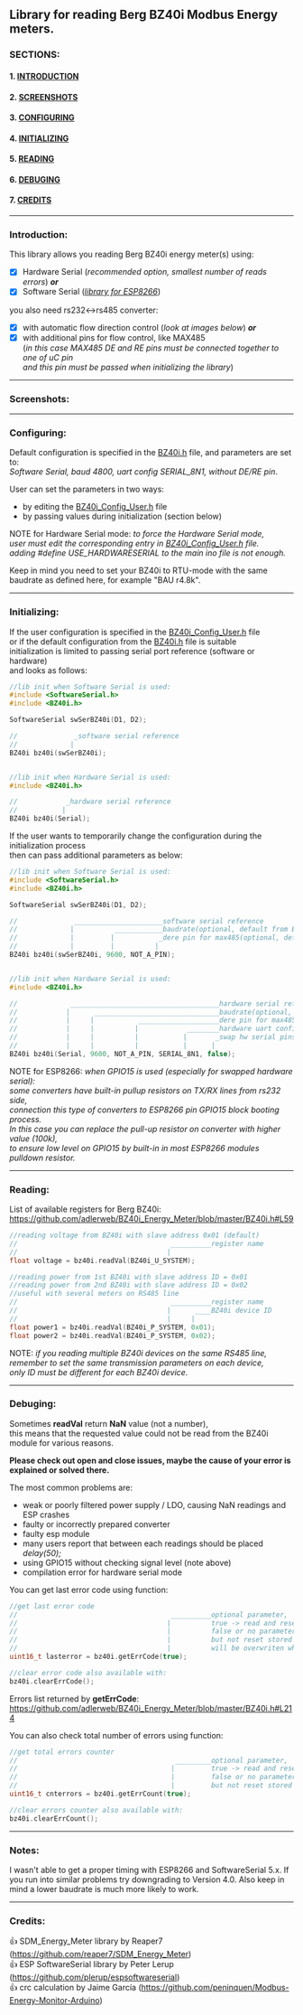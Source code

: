 ## Library for reading Berg BZ40i Modbus Energy meters. ##

### SECTIONS: ###
#### 1. [INTRODUCTION](#introduction) ####
#### 2. [SCREENSHOTS](#screenshots) ####
#### 3. [CONFIGURING](#configuring) ####
#### 4. [INITIALIZING](#initializing) ####
#### 5. [READING](#reading) ####
#### 6. [DEBUGING](#debuging) ####
#### 7. [CREDITS](#credits) ####

---

### Introduction: ###
This library allows you reading Berg BZ40i energy meter(s) using:
- [x] Hardware Serial (<i>recommended option, smallest number of reads errors</i>) <b><i>or</i></b>
- [x] Software Serial (<i>[library for ESP8266](https://github.com/plerup/espsoftwareserial)</i>)

you also need rs232<->rs485 converter:
- [x] with automatic flow direction control (<i>look at images below</i>) <b><i>or</i></b>
- [x] with additional pins for flow control, like MAX485</br>
     (<i>in this case MAX485 DE and RE pins must be connected together to one of uC pin</br>
     and this pin must be passed when initializing the library</i>)

---

### Screenshots: ###


---

### Configuring: ###
Default configuration is specified in the [BZ40i.h](https://github.com/adlerweb/BZ40i_Energy_Meter/blob/master/BZ40i.h#L19) file, and parameters are set to:</br>
<i>Software Serial, baud 4800, uart config SERIAL_8N1, without DE/RE pin</i>.</br>

User can set the parameters in two ways:
- by editing the [BZ40i_Config_User.h](https://github.com/adlerweb/BZ40i_Energy_Meter/blob/master/BZ40i_Config_User.h) file
- by passing values during initialization (section below)

NOTE for Hardware Serial mode: <i>to force the Hardware Serial mode,</br>
user must edit the corresponding entry in [BZ40i_Config_User.h](https://github.com/adlerweb/BZ40i_Energy_Meter/blob/master/BZ40i_Config_User.h#L15) file.</br>
adding #define USE_HARDWARESERIAL to the main ino file is not enough.</i>

Keep in mind you need to set your BZ40i to RTU-mode with the same baudrate as defined here, for example "BAU r4.8k".

---

### Initializing: ###
If the user configuration is specified in the [BZ40i_Config_User.h](https://github.com/adlerweb/BZ40i_Energy_Meter/blob/master/BZ40i_Config_User.h) file</br>
or if the default configuration from the [BZ40i.h](https://github.com/adlerweb/BZ40i_Energy_Meter/blob/master/BZ40i.h#L19) file is suitable</br>
initialization is limited to passing serial port reference (software or hardware)</br>
and looks as follows:
```cpp
//lib init when Software Serial is used:
#include <SoftwareSerial.h>
#include <BZ40i.h>

SoftwareSerial swSerBZ40i(D1, D2);

//              _software serial reference
//             |
BZ40i bz40i(swSerBZ40i);


//lib init when Hardware Serial is used:
#include <BZ40i.h>

//            _hardware serial reference
//           |
BZ40i bz40i(Serial);
```
If the user wants to temporarily change the configuration during the initialization process</br>
then can pass additional parameters as below:
```cpp
//lib init when Software Serial is used:
#include <SoftwareSerial.h>
#include <BZ40i.h>

SoftwareSerial swSerBZ40i(D1, D2);

//              ______________________software serial reference
//             |          ____________baudrate(optional, default from BZ40i_Config_User.h)   
//             |         |           _dere pin for max485(optional, default from BZ40i_Config_User.h)
//             |         |          |
BZ40i bz40i(swSerBZ40i, 9600, NOT_A_PIN);


//lib init when Hardware Serial is used:
#include <BZ40i.h>

//             _____________________________________hardware serial reference
//            |      _______________________________baudrate(optional, default from BZ40i_Config_User.h)
//            |     |           ____________________dere pin for max485(optional, default from BZ40i_Config_User.h)
//            |     |          |            ________hardware uart config(optional, default from BZ40i_Config_User.h)
//            |     |          |           |       _swap hw serial pins from 3/1 to 13/15(optional, default from BZ40i_Config_User.h)
//            |     |          |           |      |
BZ40i bz40i(Serial, 9600, NOT_A_PIN, SERIAL_8N1, false);
```
NOTE for ESP8266: <i>when GPIO15 is used (especially for swapped hardware serial):</br>
some converters have built-in pullup resistors on TX/RX lines from rs232 side,</br>
connection this type of converters to ESP8266 pin GPIO15 block booting process.</br>
In this case you can replace the pull-up resistor on converter with higher value (100k),</br>
to ensure low level on GPIO15 by built-in in most ESP8266 modules pulldown resistor.</br></i>

---

### Reading: ###
List of available registers for Berg BZ40i:</br>
https://github.com/adlerweb/BZ40i_Energy_Meter/blob/master/BZ40i.h#L59
```cpp
//reading voltage from BZ40i with slave address 0x01 (default)
//                                      __________register name
//                                     |
float voltage = bz40i.readVal(BZ40i_U_SYSTEM);

//reading power from 1st BZ40i with slave address ID = 0x01
//reading power from 2nd BZ40i with slave address ID = 0x02
//useful with several meters on RS485 line
//                                      __________register name
//                                     |      ____BZ40i device ID  
//                                     |     |
float power1 = bz40i.readVal(BZ40i_P_SYSTEM, 0x01);
float power2 = bz40i.readVal(BZ40i_P_SYSTEM, 0x02);
```
NOTE: <i>if you reading multiple BZ40i devices on the same RS485 line,</br>
remember to set the same transmission parameters on each device,</br>
only ID must be different for each BZ40i device.</i>

---

### Debuging: ###
Sometimes <b>readVal</b> return <b>NaN</b> value (not a number),</br>
this means that the requested value could not be read from the BZ40i module for various reasons.</br>

__Please check out open and close issues, maybe the cause of your error is explained or solved there.__

The most common problems are:
- weak or poorly filtered power supply / LDO, causing NaN readings and ESP crashes</br>
- faulty or incorrectly prepared converter</br>
- faulty esp module</br>
- many users report that between each readings should be placed <i>delay(50);</i></br>
- using GPIO15 without checking signal level (note above)</br>
- compilation error for hardware serial mode</br>

You can get last error code using function:
```cpp
//get last error code
//                                      __________optional parameter,
//                                     |          true -> read and reset error code
//                                     |          false or no parameter -> read error code
//                                     |          but not reset stored code (for future checking)
//                                     |          will be overwriten when next error occurs
uint16_t lasterror = bz40i.getErrCode(true);

//clear error code also available with:
bz40i.clearErrCode();
```
Errors list returned by <b>getErrCode</b>:</br>
https://github.com/adlerweb/BZ40i_Energy_Meter/blob/master/BZ40i.h#L214</br>

You can also check total number of errors using function:
```cpp
//get total errors counter
//                                       _________optional parameter,
//                                      |         true -> read and reset errors counter
//                                      |         false or no parameter -> read errors counter
//                                      |         but not reset stored counter (for future checking)
uint16_t cnterrors = bz40i.getErrCount(true);

//clear errors counter also available with:
bz40i.clearErrCount();
```

---

### Notes: ###

I wasn't able to get a proper timing with ESP8266 and SoftwareSerial 5.x. If you run into similar problems try downgrading to Version 4.0. Also keep in mind a lower baudrate is much more likely to work.

---

### Credits: ###

:+1: SDM_Energy_Meter library by Reaper7 (https://github.com/reaper7/SDM_Energy_Meter)</br>
:+1: ESP SoftwareSerial library by Peter Lerup (https://github.com/plerup/espsoftwareserial)</br>
:+1: crc calculation by Jaime García (https://github.com/peninquen/Modbus-Energy-Monitor-Arduino)</br>
